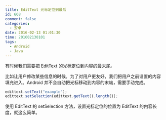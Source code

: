 ```yaml
---
title: EditText 光标定位到最后
id: 668
comment: false
categories:
  - 安卓
date: 2016-02-13 01:01:30
time: 201602130101
tags:
  - Android
  - Java
---
```


有时候我们需要把 EditText 的光标定位到内容的最末尾。

比如让用户修改某些信息的时候，为了对用户更友好，我们把用户之前设置的内容填充进入。Android 并不会自动把光标移动到内容的末端，需要手动完成。
<!--more-->

``` js
edittext.setText("example");
edittext.setSelection(edittext.getText().length());
```

使用 EditText 的 setSelection 方法，设置光标定位的位置为 EditText 的内容长度，就这么简单。